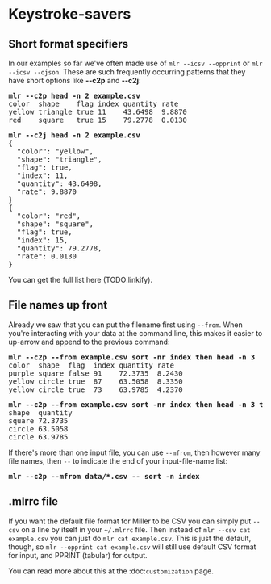 <!---  PLEASE DO NOT EDIT DIRECTLY. EDIT THE .md.in FILE PLEASE. --->
# Keystroke-savers

## Short format specifiers

In our examples so far we've often made use of ``mlr --icsv --opprint`` or ``mlr --icsv --ojson``. These are such frequently occurring patterns that they have short options like **--c2p** and **--c2j**:

<pre>
<b>mlr --c2p head -n 2 example.csv</b>
color  shape    flag index quantity rate
yellow triangle true 11    43.6498  9.8870
red    square   true 15    79.2778  0.0130
</pre>

<pre>
<b>mlr --c2j head -n 2 example.csv</b>
{
  "color": "yellow",
  "shape": "triangle",
  "flag": true,
  "index": 11,
  "quantity": 43.6498,
  "rate": 9.8870
}
{
  "color": "red",
  "shape": "square",
  "flag": true,
  "index": 15,
  "quantity": 79.2778,
  "rate": 0.0130
}
</pre>

You can get the full list here (TODO:linkify).

## File names up front

Already we saw that you can put the filename first using ``--from``. When you're interacting with your data at the command line, this makes it easier to up-arrow and append to the previous command:

<pre>
<b>mlr --c2p --from example.csv sort -nr index then head -n 3</b>
color  shape  flag  index quantity rate
purple square false 91    72.3735  8.2430
yellow circle true  87    63.5058  8.3350
yellow circle true  73    63.9785  4.2370
</pre>

<pre>
<b>mlr --c2p --from example.csv sort -nr index then head -n 3 then cut -f shape,quantity</b>
shape  quantity
square 72.3735
circle 63.5058
circle 63.9785
</pre>

If there's more than one input file, you can use ``--mfrom``, then however many file names, then ``--`` to indicate the end of your input-file-name list:

<pre>
<b>mlr --c2p --mfrom data/*.csv -- sort -n index</b>
</pre>

## .mlrrc file

If you want the default file format for Miller to be CSV you can simply put ``--csv`` on a line by itself in your ``~/.mlrrc`` file. Then instead of ``mlr --csv cat example.csv`` you can just do ``mlr cat example.csv``. This is just the default, though, so ``mlr --opprint cat example.csv`` will still use default CSV format for input, and PPRINT (tabular) for output.

You can read more about this at the :doc:`customization` page.
